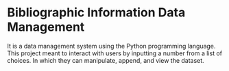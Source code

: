 # Bibliographic Information Data Management
It is a data management system using the Python programming language. This project meant to interact with users by inputting a number from a list of choices.
In which they can manipulate, append, and view the dataset.
